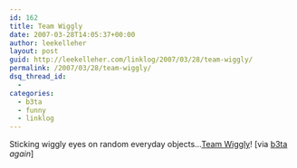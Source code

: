 ```yaml
---
id: 162
title: Team Wiggly
date: 2007-03-28T14:05:37+00:00
author: leekelleher
layout: post
guid: http://leekelleher.com/linklog/2007/03/28/team-wiggly/
permalink: /2007/03/28/team-wiggly/
dsq_thread_id:
  - 
categories:
  - b3ta
  - funny
  - linklog
---
```

Sticking wiggly eyes on random everyday objects&#8230;[Team Wiggly](http://www.teamwiggly.com/)! [via [b3ta](http://b3ta.com/newsletter/issue269/) _again_]
